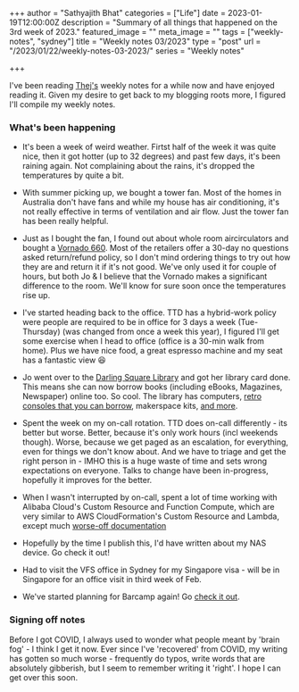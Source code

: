 +++
author = "Sathyajith Bhat"
categories = ["Life"]
date = 2023-01-19T12:00:00Z
description = "Summary of all things that happened on the 3rd week of 2023."
featured_image = ""
meta_image = "" 
tags = ["weekly-notes", "sydney"]
title = "Weekly notes 03/2023"
type = "post"
url = "/2023/01/22/weekly-notes-03-2023/"
series = "Weekly notes"

+++

I've been reading [Thej's](https://thejeshgn.com/tag/weekly-notes/) weekly notes for a while now and have enjoyed reading it. Given my desire to get back to my blogging roots more, I figured I'll compile my weekly notes. 

### What's been happening

* It's been a week of weird weather. Firtst half of the week it was quite nice, then it got hotter (up to 32 degrees) and past few days, it's been raining again. Not complaining about the rains, it's dropped the temperatures by quite a bit.

* With summer picking up, we bought a tower fan. Most of the homes in Australia don't have fans and while my house has air conditioning, it's not really effective in terms of ventilation and air flow. Just the tower fan has been really helpful.

* Just as I bought the fan, I found out about whole room aircirculators and bought a [Vornado 660](https://vornado.com.au/products/660-large-air-circulator). Most of the retailers offer a 30-day no questions asked return/refund policy, so I don't mind ordering things to try out how they are and return it if it's not good. We've only used it for couple of hours, but both Jo & I believe that the Vornado makes a significant difference to the room. We'll know for sure soon once the temperatures rise up. 

* I've started heading back to the office. TTD has a hybrid-work policy were people are required to be in office for 3 days a week (Tue-Thursday) (was changed from once a week this year), I figured I'll get some exercise when I head to office (office is a 30-min walk from home). Plus we have nice food, a great espresso machine and my seat has a fantastic view 😆

* Jo went over to the [Darling Square Library](https://www.cityofsydney.nsw.gov.au/libraries/darling-square-library) and got her library card done. This means she can now borrow books (including eBooks, Magazines, Newspaper) online too. So cool. The library has computers, [retro consoles that you can borrow](https://twitter.com/SathyaBhat/status/1615982451754663941), makerspace kits, [and more](https://www.cityofsydney.nsw.gov.au/library-collections). 

* Spent the week on my on-call rotation. TTD does on-call differently - its better but worse. Better, because it's only work hours (incl weekends though). Worse, because we get paged as an escalation, for everything, even for things we don't know about. And we have to triage and get the right person in - IMHO this is a huge waste of time and sets wrong expectations on everyone. Talks to change have been in-progress, hopefully it improves for the better.

* When I wasn't interrupted by on-call, spent a lot of time working with Alibaba Cloud's Custom Resource and Function Compute, which are very similar to AWS CloudFormation's Custom Resource and Lambda, except much [worse-off documentation](https://mastodon.social/@Sathyabhat/109657392195788611)

* Hopefully by the time I publish this, I'd have written about my NAS device. Go check it out!

* Had to visit the VFS office in Sydney for my Singapore visa - will be in Singapore for an office visit in third week of Feb.

* We've started planning for Barcamp again! Go [check it out](https://planning.barcampbangalore.com/help-us-plan-the-next-edition-of-barcamp-bangalore/).


### Signing off notes

Before I got COVID, I always used to wonder what people meant by 'brain fog' - I think I get it now. Ever since I've 'recovered' from COVID, my writing has gotten so much worse - frequently do typos, write words that are absolutely gibberish, but I seem to remember writing it 'right'. I hope I can get over this soon.

